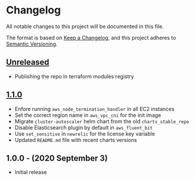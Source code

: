 # Changelog

All notable changes to this project will be documented in this file.

The format is based on [Keep a Changelog](https://keepachangelog.com/en/1.0.0/),
and this project adheres to [Semantic Versioning](https://semver.org/spec/v2.0.0.html).

## [Unreleased](https://github.com/ahmad-hamade/eks-services/compare/1.1.0...master)
* Publishing the repo in terraform modules registry

<!--CHANGELOG: Please add all relevant changes here, making sure your change is on top of others. -->
<!--CHANGELOG: DO NOT REMOVE OTHER ENTRIES! -->
<!--CHANGELOG: When releasing, the release engineer will validate your PR and update the version number accordingly. -->
<!--CHANGELOG: For more information please read https://keepachangelog.com/en/1.0.0/ -->

## [1.1.0](https://github.com/ahmad-hamade/eks-services/compare/1.0.0...1.1.0)

* Enfore running `aws_node_termination_handler` in all EC2 instances
* Set the correct region name in `aws_vpc_cni` for the init image
* Migrate `cluster-autoscaler` helm chart from the old `charts_stable_repo`
* Disable Elasticsearch plugin by default in `aws_fluent_bit`
* Use `set_sensitive` in `newrelic` for the license key variable
* Updated `README.md` file with recent charts versions

## 1.0.0 - (2020 September 3)

* Initial release
